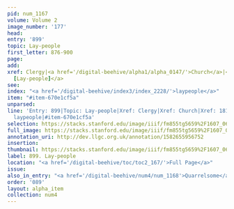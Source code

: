 ```yaml
---
pid: num_1167
volume: Volume 2
image_number: '177'
head: 
entry: '899'
topic: Lay-people
first_letter: 876-900
page: 
add: 
xref: Clergy|<a href='/digital-beehive/alpha1/alpha_0147/'>Church</a>|<a href='/digital-beehive/toc/toc2_348/'>1813
  [Lay-people]</a>
see: 
index: "<a href='/digital-beehive/index3/index_2228/'>laypeople</a>"
item: "#item-670e1cf5a"
unparsed: 
line: 'Entry: 899|Topic: Lay-people|Xref: Clergy|Xref: Church|Xref: 1813 [Lay-people]|Index:
  laypeople|#item-670e1cf5a'
selection: https://stacks.stanford.edu/image/iiif/fm855tg5659%2F1607_0644/379,3492,2876,561/full/0/default.jpg
full_image: https://stacks.stanford.edu/image/iiif/fm855tg5659%2F1607_0644/full/full/0/default.jpg
annotation_uri: http://dev.llgc.org.uk/annotation/1582655956752
insertion: 
thumbnail: https://stacks.stanford.edu/image/iiif/fm855tg5659%2F1607_0644/379,3492,600,180/250,/0/default.jpg
label: 899. Lay-people
location: "<a href='/digital-beehive/toc/toc2_167/'>Full Page</a>"
issue: 
also_in_entry: "<a href='/digital-beehive/num4/num_1168'>Quarrelsome</a>"
order: '089'
layout: alpha_item
collection: num4
---
```

